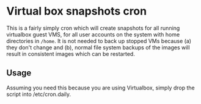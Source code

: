 # Virtual box snapshots cron

This is a fairly simply cron which will create snapshots for all running virtualbox guest VMS, for all user accounts on the system with home directories in ``/home``. It is not needed to back up stopped VMs because (a) they don't change and (b), normal file system backups of the images will result in consistent images which can be restarted.

## Usage

Assuming you need this because you are using Virtualbox, simply drop the script into /etc/cron.daily.
